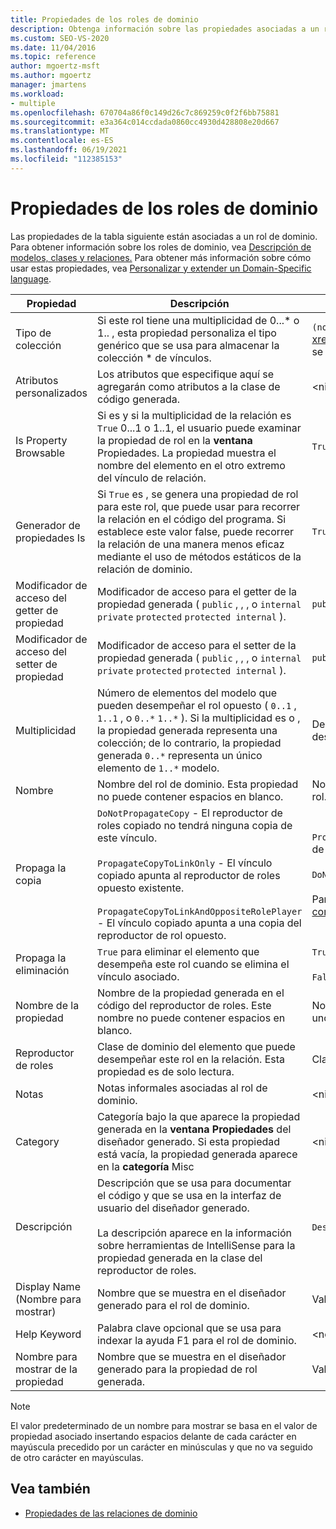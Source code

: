 ```yaml
---
title: Propiedades de los roles de dominio
description: Obtenga información sobre las propiedades asociadas a un rol de dominio, como Tipo de colección, Atributos personalizados y Propiedades que se pueden abrir.
ms.custom: SEO-VS-2020
ms.date: 11/04/2016
ms.topic: reference
author: mgoertz-msft
ms.author: mgoertz
manager: jmartens
ms.workload:
- multiple
ms.openlocfilehash: 670704a86f0c149d26c7c869259c0f2f6bb75881
ms.sourcegitcommit: e3a364c014ccdada0860cc4930d428808e20d667
ms.translationtype: MT
ms.contentlocale: es-ES
ms.lasthandoff: 06/19/2021
ms.locfileid: "112385153"
---
```

# <a name="properties-of-domain-roles"></a>Propiedades de los roles de dominio
Las propiedades de la tabla siguiente están asociadas a un rol de dominio. Para obtener información sobre los roles de dominio, vea [Descripción de modelos, clases y relaciones.](../modeling/understanding-models-classes-and-relationships.md) Para obtener más información sobre cómo usar estas propiedades, vea [Personalizar y extender un Domain-Specific language](../modeling/customizing-and-extending-a-domain-specific-language.md).

|Propiedad|Descripción|Valor predeterminado|
|-|-|-|
|Tipo de colección|Si este rol tiene una multiplicidad de 0...* o 1.. , esta propiedad personaliza el tipo genérico que se usa para almacenar la colección \* de vínculos.|`(none)` - <xref:Microsoft.VisualStudio.Modeling.LinkedElementCollection%601> se usa|
|Atributos personalizados|Los atributos que especifique aquí se agregarán como atributos a la clase de código generada.|<ninguno\>|
|Is Property Browsable|Si es y si la multiplicidad de la relación es `True` 0...1 o 1..1, el usuario puede examinar la propiedad de rol en la **ventana** Propiedades. La propiedad muestra el nombre del elemento en el otro extremo del vínculo de relación.|`True`|
|Generador de propiedades Is|Si `True` es , se genera una propiedad de rol para este rol, que puede usar para recorrer la relación en el código del programa. Si establece este valor false, puede recorrer la relación de una manera menos eficaz mediante el uso de métodos estáticos de la relación de dominio.|`True`|
|Modificador de acceso del getter de propiedad|Modificador de acceso para el getter de la propiedad generada ( `public` , , , o `internal` `private` `protected` `protected internal` ).|`public`|
|Modificador de acceso del setter de propiedad|Modificador de acceso para el setter de la propiedad generada ( `public` , , , o `internal` `private` `protected` `protected internal` ).|`public`|
|Multiplicidad|Número de elementos del modelo que pueden desempeñar el rol opuesto ( `0..1` , `1..1` , o `0..*` `1..*` ). Si la multiplicidad es o , la propiedad generada representa una colección; de lo contrario, la propiedad generada `0..*` representa un único elemento de `1..*` modelo.|Depende del tipo de relación y de si este es el rol de origen o de destino de la relación.|
|Nombre|Nombre del rol de dominio. Esta propiedad no puede contener espacios en blanco.|Nombre de la clase de dominio del reproductor de roles para este rol.|
|Propaga la copia|`DoNotPropagateCopy` - El reproductor de roles copiado no tendrá ninguna copia de este vínculo.<br /><br /> `PropagateCopyToLinkOnly` - El vínculo copiado apunta al reproductor de roles opuesto existente.<br /><br /> `PropagateCopyToLinkAndOppositeRolePlayer` - El vínculo copiado apunta a una copia del reproductor de rol opuesto.|`PropagateCopyToLinkAndOppositeRolePlayer` para los roles de origen de las incrustaciones.<br /><br /> `DoNotPropagateCopy` para otros roles.<br /><br /> Para obtener más información, vea [Personalización del comportamiento de copia.](../modeling/customizing-copy-behavior.md)|
|Propaga la eliminación|`True` para eliminar el elemento que desempeña este rol cuando se elimina el vínculo asociado.|`True` para el destino de un rol de inserción.<br /><br /> `False` para otros roles.|
|Nombre de la propiedad|Nombre de la propiedad generada en el código del reproductor de roles. Este nombre no puede contener espacios en blanco.|Nombre del rol opuesto si este rol tiene una multiplicidad de cero a uno o de uno a uno. de lo contrario, el nombre plural del rol opuesto.|
|Reproductor de roles|Clase de dominio del elemento que puede desempeñar este rol en la relación. Esta propiedad es de solo lectura.|Clase de dominio del reproductor de roles para este rol.|
|Notas|Notas informales asociadas al rol de dominio.|<ninguno\>|
|Category|Categoría bajo la que aparece la propiedad generada en la **ventana Propiedades** del diseñador generado. Si esta propiedad está vacía, la propiedad generada aparece en la **categoría** Misc|<ninguno\>|
|Descripción|Descripción que se usa para documentar el código y que se usa en la interfaz de usuario del diseñador generado.<br /><br /> La descripción aparece en la información sobre herramientas de IntelliSense para la propiedad generada en la clase del reproductor de roles.|`Description for`*el nombre completo del rol*|
|Display Name (Nombre para mostrar)|Nombre que se muestra en el diseñador generado para el rol de dominio.|Valor ajustado de la propiedad Name.|
|Help Keyword|Palabra clave opcional que se usa para indexar la ayuda F1 para el rol de dominio.|\<none>|
|Nombre para mostrar de la propiedad|Nombre que se muestra en el diseñador generado para la propiedad de rol generada.|Valor ajustado de la propiedad Nombre de propiedad.|

> [!NOTE]
> El valor predeterminado de un nombre para mostrar se basa en el valor de propiedad asociado insertando espacios delante de cada carácter en mayúscula precedido por un carácter en minúsculas y que no va seguido de otro carácter en mayúsculas.

## <a name="see-also"></a>Vea también

- [Propiedades de las relaciones de dominio](../modeling/properties-of-domain-relationships.md)